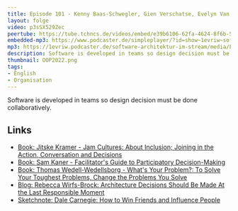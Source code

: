```yaml
---
title: Episode 101 - Kenny Baas-Schwegler, Gien Verschatse, Evelyn Van Kelle - Facilitating Collaborative Design Decisions
layout: folge
video: p3sSX529Zec
peertube: https://tube.tchncs.de/videos/embed/e39b6106-62fa-4624-8f6b-591fe594d5a5
embedded-mp3: https://www.podcaster.de/simpleplayer/?id=show~1evriw~software-architektur-im-stream~pod-136d34c42c0b505e3ea3dd7701&v=1643710532
mp3: https://1evriw.podcaster.de/software-architektur-im-stream/media/Facilitating_Collaborative_Design_Decisions.mp3
description: Software is developed in teams so design decision must be done collaboratively.
thumbnail: OOP2022.png
tags:
- English
- Organisation
---
```


Software is developed in teams so design decision must be done
collaboratively.

## Links

* [Book: Jitske Kramer - Jam Cultures: About Inclusion; Joining in the Action,
  Conversation and Decisions](https://amzn.to/35tjetd)
* [Book: Sam Kaner - Facilitator's Guide to Participatory Decision-Making](https://amzn.to/3rha0J1)
* [Book: Thomas Wedell-Wedellsborg - What's Your Problem?: To Solve
  Your Toughest Problems, Change the Problems You
  Solve](https://amzn.to/3s0pT5G)
* [Blog: Rebecca Wirfs-Brock: Architecture Decisions Should Be Made At the Last Responsible Moment](http://www.wirfs-brock.com/blog/2011/01/18/agile-architecture-myths-2-architecture-decisions-should-be-made-at-the-last-responsible-moment/)
* [Sketchnote: Dale Carnegie: How to Win Friends and Influence People](https://www.selketjah.com/books/2016/09/23/win-friends-and-influence-people/
)
